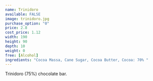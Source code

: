 ```yaml
---
name: Trinidoro
available: FALSE
image: trinidoro.jpg
purchase_option: "0"
price: 2.8
cost_price: 1.12
width: 190
height: 90
depth: 10
weight: 0
free: [Alcohol]
ingredients: "Cocoa Massa, Cane Sugar, Cocoa Butter, Cocoa: 70% "
---
```

Trinidoro (75%) chocolate bar.